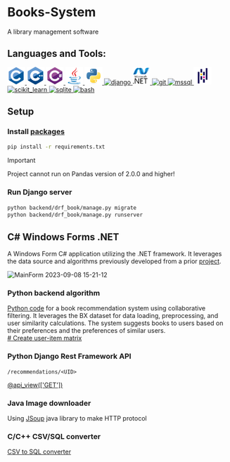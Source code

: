 # Books-System
A library management software
## Languages and Tools:
  <a href="https://github.com/da0ran9e/Books-System#readme/## C/C++ CSV/SQL converter" target="_blank" rel="noreferrer"> 
    <img src="https://raw.githubusercontent.com/devicons/devicon/master/icons/c/c-original.svg" alt="c" width="40" height="40"/> 
  </a> 
  <a href="https://github.com/da0ran9e/Books-System#readme/## C/C++ CSV/SQL converter" target="_blank" rel="noreferrer"> 
    <img src="https://raw.githubusercontent.com/devicons/devicon/master/icons/cplusplus/cplusplus-original.svg" alt="cplusplus" width="40" height="40"/> 
  </a> 
  <a href="https://github.com/da0ran9e/Books-System#readme/## C# Windows Forms .NET" target="_blank" rel="noreferrer"> 
    <img src="https://raw.githubusercontent.com/devicons/devicon/master/icons/csharp/csharp-original.svg" alt="csharp" width="40" height="40"/> 
  </a> 
  <a href="https://github.com/da0ran9e/Books-System#readme/## Java Image downloader" target="_blank" rel="noreferrer"> 
    <img src="https://raw.githubusercontent.com/devicons/devicon/master/icons/java/java-original.svg" alt="java" width="40" height="40"/> 
  </a> 
  <a href="https://github.com/da0ran9e/Books-System#readme/## Python backend algorithm" target="_blank" rel="noreferrer"> 
    <img src="https://raw.githubusercontent.com/devicons/devicon/master/icons/python/python-original.svg" alt="python" width="40" height="40"/> 
  </a> 
  <a href="https://github.com/da0ran9e/Books-System#readme/" target="_blank" rel="noreferrer"> 
    <img src="https://cdn.worldvectorlogo.com/logos/django.svg" alt="django" width="40" height="40"/> 
  </a>
  <a href="https://github.com/da0ran9e/Books-System#readme/" target="_blank" rel="noreferrer"> 
    <img src="https://raw.githubusercontent.com/devicons/devicon/master/icons/dot-net/dot-net-original-wordmark.svg" alt="dotnet" width="40" height="40"/> 
  </a> 
  <a href="https://github.com/da0ran9e/Books-System#readme/" target="_blank" rel="noreferrer"> 
    <img src="https://www.vectorlogo.zone/logos/git-scm/git-scm-icon.svg" alt="git" width="40" height="40"/> 
  </a> 
  <a href="https://github.com/da0ran9e/Books-System#readme/" target="_blank" rel="noreferrer"> 
    <img src="https://www.svgrepo.com/show/303229/microsoft-sql-server-logo.svg" alt="mssql" width="40" height="40"/> 
  </a> 
  <a href="https://github.com/da0ran9e/Books-System#readme/## Python backend algorithm" target="_blank" rel="noreferrer"> 
    <img src="https://raw.githubusercontent.com/devicons/devicon/2ae2a900d2f041da66e950e4d48052658d850630/icons/pandas/pandas-original.svg" alt="pandas" width="40" height="40"/> 
  </a> 
  <a href="https://github.com/da0ran9e/Books-System#readme/## Python backend algorithm" target="_blank" rel="noreferrer"> 
    <img src="https://upload.wikimedia.org/wikipedia/commons/0/05/Scikit_learn_logo_small.svg" alt="scikit_learn" width="40" height="40"/> 
  </a> 
  <a href="https://github.com/da0ran9e/Books-System#readme/" target="_blank" rel="noreferrer"> 
    <img src="https://www.vectorlogo.zone/logos/sqlite/sqlite-icon.svg" alt="sqlite" width="40" height="40"/> 
  </a> 
  <a href="https://github.com/da0ran9e/Books-System#readme/" target="_blank" rel="noreferrer"> 
    <img src="https://www.vectorlogo.zone/logos/gnu_bash/gnu_bash-icon.svg" alt="bash" width="40" height="40"/> 
  </a> 

## Setup
### Install [packages](https://github.com/da0ran9e/Books-System/blob/main/requirements.txt)
```bash
pip install -r requirements.txt
```
> [!IMPORTANT]  
> Project cannot run on Pandas version of 2.0.0 and higher! <br />

### Run Django server
```bash
python backend/drf_book/manage.py migrate
python backend/drf_book/manage.py runserver
```

## C# Windows Forms .NET
A Windows Form C# application utilizing the .NET framework. It leverages the data source and algorithms previously developed from a prior [project](https://github.com/da0ran9e/Book-Recommendation-System).<br />

![MainForm 2023-09-08 15-21-12](https://github.com/da0ran9e/Books-System/assets/98570451/63761e59-f59a-4a01-a0c1-cea236c197d2)


### Python backend algorithm
[Python code](/backend/drf_book/base/recommendation_module.py) for a book recommendation system using collaborative filtering. It leverages the BX dataset for data loading, preprocessing, and user similarity calculations. The system suggests books to users based on their preferences and the preferences of similar users. <br />
[# Create user-item matrix](https://github.com/da0ran9e/Books-System/blob/88fcad1d5682debac559cfef3459acb3780f7382/backend/drf_book/base/recommendation_module.py#L62-L72)

### Python Django Rest Framework API 
```
/recommendations/<UID>
```
[@api_view(['GET'])](https://github.com/da0ran9e/Books-System/blob/88fcad1d5682debac559cfef3459acb3780f7382/backend/drf_book/api/views.py#L67-L79)

### Java Image downloader
Using [JSoup](https://github.com/da0ran9e/Books-System/blob/main/Automation/jsoup-1.15.4.jar) java library to make HTTP protocol

### C/C++ CSV/SQL converter

[CSV to SQL converter](https://github.com/da0ran9e/Books-System/blob/main/CSV2SQL.cpp)
